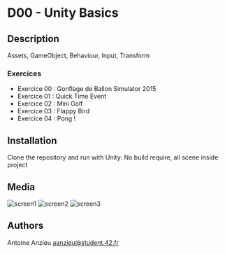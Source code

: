 # D00 - Unity Basics

## Description

Assets, GameObject, Behaviour, Input, Transform

### Exercices

- Exercice 00 : Gonflage de Ballon Simulator 2015 
- Exercice 01 : Quick Time Event 
- Exercice 02 : Mini Golf
- Exercice 03 : Flappy Bird 
- Exercice 04 : Pong ! 

## Installation

Clone the repository and run with Unity:
No build require, all scene inside project

## Media

![screen1](ScreeShot/screen1.png)
![screen2](ScreeShot/screen2.png)
![screen3](ScreeShot/screen3.png)

## Authors

Antoine Anzieu
aanzieu@student.42.fr